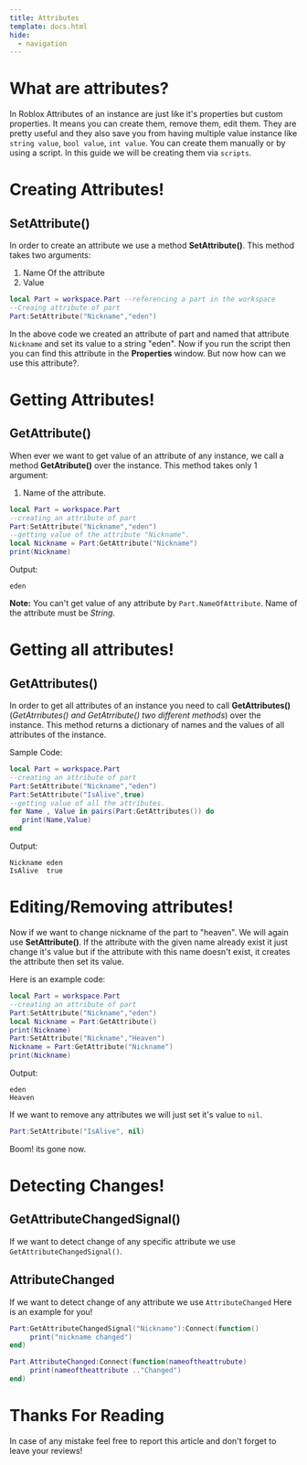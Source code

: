 ```yaml
---
title: Attributes
template: docs.html
hide:
  - navigation
---
```


# What are attributes?
In Roblox Attributes of an instance are just like it's properties but custom properties.
It means you can create them, remove them, edit them. They are pretty useful and they also save you from having multiple value instance like ``string value``, ``bool value``, ``int value``.
You can create them manually or by using a script. In this guide we will be creating them via ``scripts``.

# Creating Attributes!
## SetAttribute()
In order to create an attribute we use a method **SetAttribute()**. This method takes two arguments:

1. Name Of the attribute
2. Value

```lua
local Part = workspace.Part --referencing a part in the workspace
--Creaing attribute of part
Part:SetAttribute("Nickname","eden")
```

In the above code we created an attribute of part and named that attribute `Nickname` and set its value to a string "eden".
Now if you run the script then you can find this attribute in the **Properties** window. But now how can we use this attribute?.

# Getting Attributes!
## GetAttribute()
When ever we want to get value of an attribute of any instance, we call a method **GetAtribute()** over the instance. This method takes only 1 argument:

1. Name of the attribute.

```lua
local Part = workspace.Part
--creating an attribute of part
Part:SetAttribute("Nickname","eden")
--getting value of the attribute "Nickname".
local Nickname = Part:GetAttribute("Nickname")
print(Nickname)
```
Output:

```
eden
```

**Note:** You can't get value of any attribute by ``Part.NameOfAttribute``. Name of the attribute must be *String*.

# Getting all attributes!
## GetAttributes()
In order to get all attributes of an instance you need to call **GetAttributes()** (*GetAtrributes() and GetAtrribute() two different methods*) over the instance. This method returns a dictionary of names and the values of all attributes of the instance.

Sample Code:

```lua
local Part = workspace.Part
--creating an attribute of part
Part:SetAttribute("Nickname","eden")
Part:SetAttribute("IsAlive",true)
--getting value of all the attributes.
for Name , Value in pairs(Part:GetAttributes()) do
   print(Name,Value)
end
```

Output:

```
Nickname eden
IsAlive  true
```


# Editing/Removing attributes!
Now if we want to change nickname of the part to "heaven". We will again use **SetAttribute()**. If the attribute with the given name already exist it just change it's value but if the attribute with this name doesn't exist, it creates the attribute then set its value.

Here is an example code:

```lua
local Part = workspace.Part
--creating an attribute of part
Part:SetAttribute("Nickname","eden")
local Nickname = Part:GetAttribute()
print(Nickname)
Part:SetAttribute("Nickname","Heaven")
Nickname = Part:GetAttribute("Nickname")
print(Nickname)
```

Output:

```
eden
Heaven
```

If we want to remove any attributes we will just set it's value to ``nil``.

```lua
Part:SetAttribute("IsAlive", nil)
```
Boom! its gone now.

# Detecting Changes!
## GetAttributeChangedSignal()
If we want to detect change of any specific attribute we use ``GetAttributeChangedSignal()``.
## AttributeChanged
If we want to detect change of any attribute we use ``AttributeChanged``
Here is an example for you!

```lua
Part:GetAttributeChangedSignal("Nickname"):Connect(function()
     print("nickname changed")
end)

Part.AttributeChanged:Connect(function(nameoftheattrubute)
     print(nameoftheattribute .."Changed")
end)
```

# Thanks For Reading

In case of any mistake feel free to report this article and don't forget to leave your reviews!
